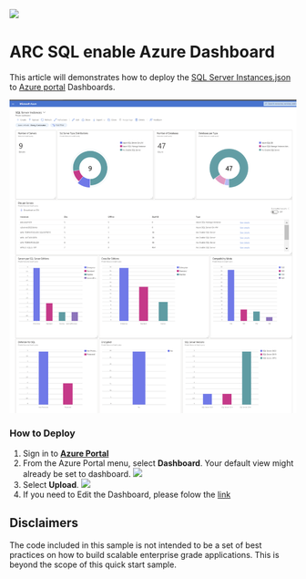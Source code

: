 ![](../media/solutions-microsoft-logo-small.png)

# ARC SQL enable Azure Dashboard
This article will demonstrates how to deploy the [SQL Server Instances.json](SQL%20Server%20Instances.json) to [Azure portal](#https://learn.microsoft.com/en-us/azure/azure-portal/azure-portal-dashboards) Dashboards.

![](./img/Dashboard.png)

### How to Deploy

1. Sign in to **[Azure Portal](#https://portal.azure.com/)**
2. From the Azure Portal menu, select **Dashboard**. Your default view might already be set to dashboard.
   ![](https://learn.microsoft.com/en-us/azure/azure-portal/media/azure-portal-dashboards/portal-menu-dashboard.png)
3. Select **Upload**.
   ![](https://learn.microsoft.com/en-us/azure/azure-portal/media/azure-portal-dashboards/create-new-dashboard.png)
5. If you need to Edit the Dashboard, please folow the [link](https://learn.microsoft.com/en-us/azure/azure-portal/azure-portal-dashboards#edit-a-dashboard)

<a name=disclaimers></a>

## Disclaimers
The code included in this sample is not intended to be a set of best practices on how to build scalable enterprise grade applications. This is beyond the scope of this quick start sample.
